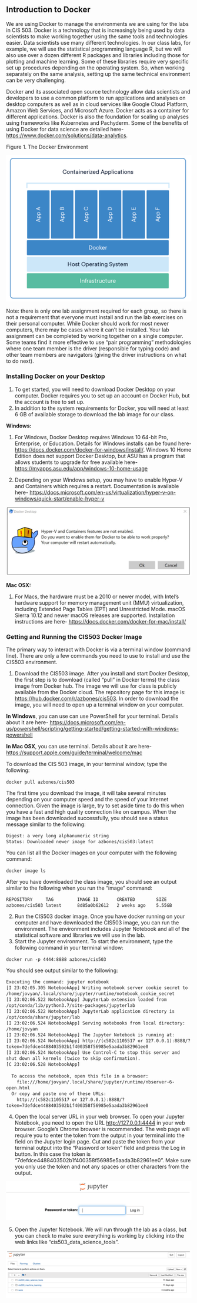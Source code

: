 ## Introduction to Docker

We are using Docker to manage the environments we are using for the labs in CIS 503. Docker is a technology that is increasingly being used by data scientists to make working together using the same tools and technologies easier. Data scientists use many different technologies. In our class labs, for example, we will use the statistical programming language R, but we will also use over a dozen different R packages and libraries including those for plotting and machine learning. Some of these libraries require very specific set up procedures depending on the operating system. So, when working separately on the same analysis, setting up the same technical environment can be very challenging.

Docker and its associated open source technology allow data scientists and developers to use a common platform to run applications and analyses on desktop computers as well as in cloud services like Google Cloud Platform, Amazon Web Services, and Microsoft Azure. Docker acts as a container for different applications. Docker is also the foundation for scaling up analyses using frameworks like Kubernetes and Pachyderm. Some of the benefits of using Docker for data science are detailed here- https://www.docker.com/solutions/data-analytics.


Figure 1. The Docker Environment

<div style="text-align:center"><img src="images/docker_overview.png" /></div>


Note: there is only one lab assignment required for each group, so there is not a requirement that everyone must install and run the lab exercises on their personal computer. While Docker should work for most newer computers, there may be cases where it can’t be installed. Your lab assignment can be completed by working together on a single computer. Some teams find it more effective to use “pair programming” methodologies where one team member is the driver (responsible for typing code) and other team members are navigators (giving the driver instructions on what to do next).

### Installing Docker on your Desktop

1. To get started, you will need to download Docker Desktop on your computer. Docker requires you to set up an account on Docker Hub, but the account is free to set up.
2. In addition to the system requirements for Docker, you will need at least 6 GB of available storage to download the lab image for our class.

**Windows:**
1. For Windows, Docker Desktop requires Windows 10 64-bit Pro, Enterprise, or Education. Details for Windows installs can be found here- https://docs.docker.com/docker-for-windows/install/. Windows 10 Home Edition does not support Docker Desktop, but ASU has a program that allows students to upgrade for
free available here- https://myapps.asu.edu/app/windows-10-home-usage

2. Depending on your Windows setup, you may have to enable Hyper-V and Containers which requires a restart. Documentation is available here- https://docs.microsoft.com/en-us/virtualization/hyper-v-on-windows/quick-start/enable-hyper-v

<div style="text-align:center"><img src="images/hyper-v.png" /></div>


**Mac OSX:**

1. For Macs, the hardware must be a 2010 or newer model, with Intel’s hardware support for memory management unit (MMU) virtualization, including Extended Page Tables (EPT) and Unrestricted Mode. macOS Sierra 10.12 and newer macOS releases are supported.  Installation instructions are here- https://docs.docker.com/docker-for-mac/install/

### Getting and Running the CIS503 Docker Image

The primary way to interact with Docker is via a terminal window (command line). There are only a few commands you need to use to install and use the CIS503 environment.

1. Download the CIS503 image. After you install and start Docker Desktop, the first step is to download (called “pull” in Docker terms) the class image from Docker hub. The image we will use for class is publicly available from the Docker cloud. The repository page for this image is: https://hub.docker.com/r/azbones/cis503. In order to download the image, you will need to open up a terminal window on your computer.

**In Windows**, you can use can use PowerShell for your terminal. Details about it are here- https://docs.microsoft.com/en-us/powershell/scripting/getting-started/getting-started-with-windows-powershell

**In Mac OSX**, you can use terminal. Details about it are here- https://support.apple.com/guide/terminal/welcome/mac

To download the CIS 503 image, in your terminal window, type the following:

`docker pull azbones/cis503`

The first time you download the image, it will take several minutes depending on your computer speed and the speed of your Internet connection. Given the image is large, try to set aside time to do this when you have a fast and high quality connection like on campus. When the image has been downloaded successfully, you should see a status message similar to the following:

```
Digest: a very long alphanumeric string
Status: Downloaded newer image for azbones/cis503:latest
```

You can list all the Docker images on your computer with the following command:

`docker image ls`

After you have downloaded the class image, you should see an output similar to the following when you run the “image” command:

```
REPOSITORY     TAG         IMAGE ID       CREATED        SIZE
azbones/cis503 latest      8d85a0b62612   2 weeks ago    5.55GB
```

2. Run the CIS503 docker image. Once you have docker running on your computer and have downloaded the CIS503 image, you can run the environment. The environment includes Jupyter Notebook and all of the statistical software and libraries we will use in the lab.
3. Start the Jupyter environment.  To start the environment, type the following command in your terminal window:

`docker run -p 4444:8888 azbones/cis503`

You should see output similar to the following:

```
Executing the command: jupyter notebook
[I 23:02:05.305 NotebookApp] Writing notebook server cookie secret to /home/jovyan/.local/share/jupyter/runtime/notebook_cookie_secret
[I 23:02:06.522 NotebookApp] JupyterLab extension loaded from /opt/conda/lib/python3.7/site-packages/jupyterlab
[I 23:02:06.522 NotebookApp] JupyterLab application directory is /opt/conda/share/jupyter/lab
[I 23:02:06.524 NotebookApp] Serving notebooks from local directory: /home/jovyan
[I 23:02:06.524 NotebookApp] The Jupyter Notebook is running at:
[I 23:02:06.524 NotebookApp] http://(c582c1105517 or 127.0.0.1):8888/?token=7defdce4488403502b1f400358f56985e5aada3b82961ee0
[I 23:02:06.524 NotebookApp] Use Control-C to stop this server and shut down all kernels (twice to skip confirmation).
[C 23:02:06.528 NotebookApp]

  To access the notebook, open this file in a browser:
    file:///home/jovyan/.local/share/jupyter/runtime/nbserver-6-open.html
  Or copy and paste one of these URLs:
    http://(c582c1105517 or 127.0.0.1):8888/?token=7defdce4488403502b1f400358f56985e5aada3b82961ee0
```

4. Open the local server URL in your web browser. To open your Jupyter Notebook, you need to open the URL http://127.0.0.1:4444 in your web browser. Google’s Chrome browser is recommended. The web page will require you to enter the token from the output in your terminal into the field on the Jupyter login page. Cut and paste the token from your terminal output into the “Password or token” field and press the Log in button. In this case the token is “7defdce4488403502b1f400358f56985e5aada3b82961ee0”. Make sure you only use the token and not any spaces or other characters from the output.

<div style="text-align:center"><img src="images/token_paste.png" /></div>

5. Open the Jupyter Notebook. We will run through the lab as a class, but you can check to make sure everything is working by clicking into the web links like “cis503_data_science_tools”.

<div style="text-align:center"><img src="images/notebook_works.png" /></div>
